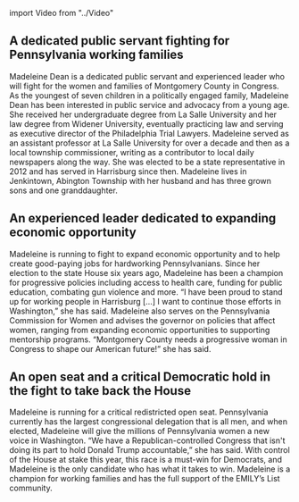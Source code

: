 import Video from "../Video"

## A dedicated public servant fighting for Pennsylvania working families

Madeleine Dean is a dedicated public servant and experienced leader who will fight for the women and families of Montgomery County in Congress. As the youngest of seven children in a politically engaged family, Madeleine Dean has been interested in public service and advocacy from a young age. She received her undergraduate degree from La Salle University and her law degree from Widener University, eventually practicing law and serving as executive director of the Philadelphia Trial Lawyers. Madeleine served as an assistant professor at La Salle University for over a decade and then as a local township commissioner, writing as a contributor to local daily newspapers along the way. She was elected to be a state representative in 2012 and has served in Harrisburg since then. Madeleine lives in Jenkintown, Abington Township with her husband and has three grown sons and one granddaughter.

## An experienced leader dedicated to expanding economic opportunity

Madeleine is running to fight to expand economic opportunity and to help create good-paying jobs for hardworking Pennsylvanians. Since her election to the state House six years ago, Madeleine has been a champion for progressive policies including access to health care, funding for public education, combating gun violence and more. “I have been proud to stand up for working people in Harrisburg […] I want to continue those efforts in Washington,” she has said. Madeleine also serves on the Pennsylvania Commission for Women and advises the governor on policies that affect women, ranging from expanding economic opportunities to supporting mentorship programs. “Montgomery County needs a progressive woman in Congress to shape our American future!” she has said.

## An open seat and a critical Democratic hold in the fight to take back the House

Madeleine is running for a critical redistricted open seat. Pennsylvania currently has the largest congressional delegation that is all men, and when elected, Madeleine will give the millions of Pennsylvania women a new voice in Washington. “We have a Republican-controlled Congress that isn't doing its part to hold Donald Trump accountable,” she has said. With control of the House at stake this year, this race is a must-win for Democrats, and Madeleine is the only candidate who has what it takes to win. Madeleine is a champion for working families and has the full support of the EMILY’s List community.

